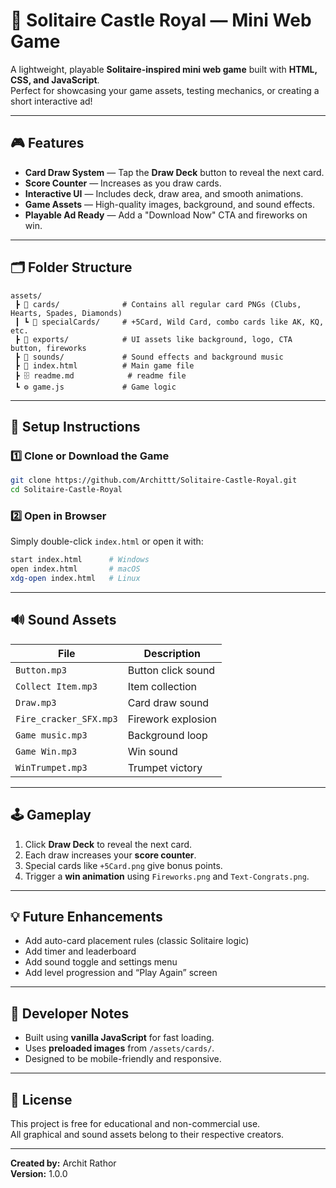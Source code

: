 # 🏰 Solitaire Castle Royal — Mini Web Game

A lightweight, playable **Solitaire-inspired mini web game** built with **HTML, CSS, and JavaScript**.  
Perfect for showcasing your game assets, testing mechanics, or creating a short interactive ad!

---

## 🎮 Features

- **Card Draw System** — Tap the **Draw Deck** button to reveal the next card.
- **Score Counter** — Increases as you draw cards.
- **Interactive UI** — Includes deck, draw area, and smooth animations.
- **Game Assets** — High-quality images, background, and sound effects.
- **Playable Ad Ready** — Add a "Download Now" CTA and fireworks on win.

---

## 🗂️ Folder Structure

```
assets/
 ┣ 📁 cards/              # Contains all regular card PNGs (Clubs, Hearts, Spades, Diamonds)
 ┃ ┗ 📁 specialCards/     # +5Card, Wild Card, combo cards like AK, KQ, etc.
 ┣ 📁 exports/            # UI assets like background, logo, CTA button, fireworks
 ┣ 📁 sounds/             # Sound effects and background music
 ┣ 🎴 index.html          # Main game file
 ┣ 🗄 readme.md            # readme file
 ┗ ⚙️ game.js             # Game logic
```

---

## 🧩 Setup Instructions

### 1️⃣ Clone or Download the Game
```bash
git clone https://github.com/Archittt/Solitaire-Castle-Royal.git
cd Solitaire-Castle-Royal
```

### 2️⃣ Open in Browser
Simply double-click `index.html` or open it with:
```bash
start index.html      # Windows
open index.html       # macOS
xdg-open index.html   # Linux
```

---

## 🔊 Sound Assets
| File | Description |
|------|--------------|
| `Button.mp3` | Button click sound |
| `Collect Item.mp3` | Item collection |
| `Draw.mp3` | Card draw sound |
| `Fire_cracker_SFX.mp3` | Firework explosion |
| `Game music.mp3` | Background loop |
| `Game Win.mp3` | Win sound |
| `WinTrumpet.mp3` | Trumpet victory |

---

## 🕹️ Gameplay
1. Click **Draw Deck** to reveal the next card.
2. Each draw increases your **score counter**.
3. Special cards like `+5Card.png` give bonus points.
4. Trigger a **win animation** using `Fireworks.png` and `Text-Congrats.png`.

---

## 💡 Future Enhancements
- Add auto-card placement rules (classic Solitaire logic)
- Add timer and leaderboard
- Add sound toggle and settings menu
- Add level progression and “Play Again” screen

---

## 🧠 Developer Notes
- Built using **vanilla JavaScript** for fast loading.
- Uses **preloaded images** from `/assets/cards/`.
- Designed to be mobile-friendly and responsive.

---

## 🧰 License
This project is free for educational and non-commercial use.  
All graphical and sound assets belong to their respective creators.

---

**Created by:** Archit Rathor  
**Version:** 1.0.0 

